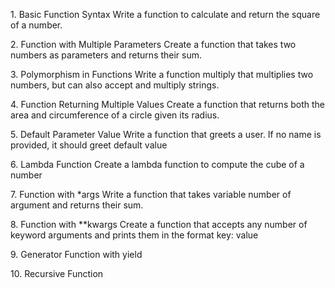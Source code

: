 <summar>1. Basic Function Syntax
<summar> Write a function to calculate and return the square of a number.

<summar>2. Function with Multiple Parameters
<summar> Create a function that takes two numbers as parameters and returns their sum.

<summar>3. Polymorphism in Functions
<summar> Write a function multiply that multiplies two numbers, but can also accept and multiply strings.

<summar>4. Function Returning Multiple Values
<summar> Create a function that returns both the area and circumference of a circle given its radius.

<summar>5. Default Parameter Value
<summar> Write a function that greets a user. If no name is provided, it should greet default value

<summar>6. Lambda Function
<summar> Create a lambda function to compute the cube of a number

<summar>7. Function with *args
<summar> Write a function that takes variable number of argument and returns their sum.

<summar>8. Function with **kwargs
<summar> Create a function that accepts any number of keyword arguments and prints them in the format key: value

<summar>9. Generator Function with yield
<summar> 

<summar>10. Recursive Function
<summar> 
